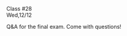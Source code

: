 <div class="lecture2">

<div class="column_date">
<p markdown="block">

Class #28 <br>
Wed,12/12

</p>
</div>
<div class="column_materials">
<p markdown="block">


Q&amp;A for the final exam. Come with questions!


</p>
</div>

<div class="column_assign">
<p markdown="block">



</p>
</div>

</div>
